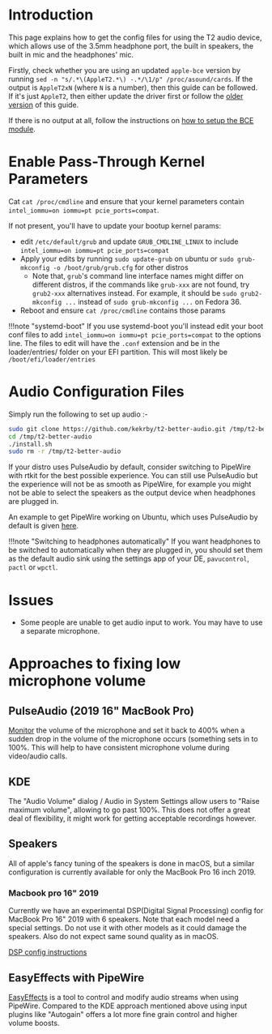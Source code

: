 # Introduction

This page explains how to get the config files for using the T2 audio device, which allows use of the 3.5mm headphone port, the built in speakers, the built in mic and the headphones' mic.

Firstly, check whether you are using an updated `apple-bce` version by running `sed -n "s/.*\(AppleT2.*\) -.*/\1/p" /proc/asound/cards`. If the output is `AppleT2xN` (where `N` is a number), then this guide can be followed. If it's just `AppleT2`, then either update the driver first or follow the [older version](https://github.com/t2linux/wiki/blob/00e882d0d5afb3102aedd02872426dc5fba789a5/docs/guides/audio-config.md) of this guide.

If there is no output at all, follow the instructions on [how to setup the BCE module](https://wiki.t2linux.org/guides/dkms/#installing-modules).

# Enable Pass-Through Kernel Parameters

Cat `cat /proc/cmdline` and ensure that your kernel parameters contain `intel_iommu=on iommu=pt pcie_ports=compat`.

If not present, you'll have to update your bootup kernel params:

- edit `/etc/default/grub` and update `GRUB_CMDLINE_LINUX` to include `intel_iommu=on iommu=pt pcie_ports=compat`
- Apply your edits by running `sudo update-grub` on ubuntu or `sudo grub-mkconfig -o /boot/grub/grub.cfg` for other distros
    - Note that, `grub`'s command line interface names might differ on different distros, if the commands like `grub-xxx` are not found, try `grub2-xxx` alternatives instead. For example, it should be `sudo grub2-mkconfig ...` instead of `sudo grub-mkconfig ...` on Fedora 36.
- Reboot and ensure `cat /proc/cmdline` contains those params

!!!note "systemd-boot"
    If you use systemd-boot you'll instead edit your boot conf files to add `intel_iommu=on iommu=pt pcie_ports=compat` to the options line. The files to edit will have the `.conf` extension and be in the loader/entries/ folder on your EFI partition. This will most likely be `/boot/efi/loader/entries`

# Audio Configuration Files

Simply run the following to set up audio :-

```bash
sudo git clone https://github.com/kekrby/t2-better-audio.git /tmp/t2-better-audio
cd /tmp/t2-better-audio
./install.sh
sudo rm -r /tmp/t2-better-audio
```

If your distro uses PulseAudio by default, consider switching to PipeWire with rtkit for the best possible experience. You can still use PulseAudio but the experience will not be as smooth as PipeWire, for example you might not be able to select the speakers as the output device when headphones are plugged in.

An example to get PipeWire working on Ubuntu, which uses PulseAudio by default is given [here](https://linuxconfig.org/how-to-install-pipewire-on-ubuntu-linux).

!!!note "Switching to headphones automatically"
    If you want headphones to be switched to automatically when they are plugged in, you should set them as the default audio sink using the settings app of your DE, `pavucontrol`, `pactl` or `wpctl`.

# Issues

- Some people are unable to get audio input to work. You may have to use a separate microphone.

# Approaches to fixing low microphone volume

## PulseAudio (2019 16" MacBook Pro)

[Monitor](https://github.com/mahboobkarimian/mbp-2019-Ubuntu-audio) the volume of the microphone and set it back to 400% when a sudden drop in the volume of the microphone occurs (something sets in to 100%. This will help to have consistent microphone volume during video/audio calls.

## KDE

The "Audio Volume" dialog / Audio in System Settings allow users to "Raise maximum volume", allowing to go past 100%. This
does not offer a great deal of flexibility, it might work for getting acceptable recordings however.

## Speakers

All of apple's fancy tuning of the speakers is done in macOS, but a similar configuration is currently available for only the MacBook Pro 16 inch 2019.

### Macbook pro 16" 2019

Currently we have an experimental DSP(Digital Signal Processing) config for MacBook Pro 16" 2019 with 6 speakers.
Note that each model need a special settings. Do not use it with other models as it could damage the speakers. Also do not expect same sound quality as in macOS.

[DSP config instructions](https://github.com/lemmyg/asahi-audio/blob/macbookT2_16_1/README.md)

## EasyEffects with PipeWire

[EasyEffects](https://github.com/wwmm/easyeffects) is a tool to control and modify audio streams when using PipeWire. Compared
to the KDE approach mentioned above using input plugins like "Autogain" offers a lot more fine grain control and higher volume
boosts.

